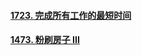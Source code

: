 #### [1723. 完成所有工作的最短时间](https://leetcode-cn.com/problems/find-minimum-time-to-finish-all-jobs/)

#### [1473. 粉刷房子 III](https://leetcode-cn.com/problems/paint-house-iii/)

